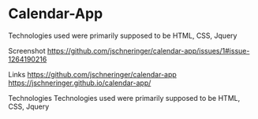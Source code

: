 # Calendar-App

Technologies used were primarily supposed to be HTML, CSS, Jquery

Screenshot 
https://github.com/jschneringer/calendar-app/issues/1#issue-1264190216

Links
https://github.com/jschneringer/calendar-app
https://jschneringer.github.io/calendar-app/



Technologies
Technologies used were primarily supposed to be HTML, CSS, Jquery


